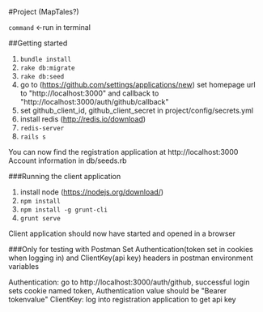 #Project (MapTales?)

`command` <-run in terminal

##Getting started
1. `bundle install`
2. `rake db:migrate`
3. `rake db:seed`
4. go to (https://github.com/settings/applications/new) set homepage url to "http://localhost:3000" and callback to "http://localhost:3000/auth/github/callback"
5. set github_client_id, github_client_secret in project/config/secrets.yml
6. install redis (http://redis.io/download)
7. `redis-server`
8. `rails s`

You can now find the registration application at http://localhost:3000  
Account information in db/seeds.rb

###Running the client application
1. install node (https://nodejs.org/download/)
2. `npm install`
3. `npm install -g grunt-cli`
4. `grunt serve`

Client application should now have started and opened in a browser

###Only for testing with Postman
Set Authentication(token set in cookies when logging in) and ClientKey(api key) headers in postman environment variables

Authentication: go to http://localhost:3000/auth/github, successful login sets cookie named token, Authentication value should be "Bearer tokenvalue"
ClientKey: log into registration application to get api key